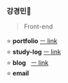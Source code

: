 ### 강경민🐤

> Front-end

<!-- 0000.00.00 -->

⭐ **portfolio** [ㅡ link](https://github.com/minomad/Portfolio) <br/>
⭐ **study-log** [ㅡ link](https://github.com/minomad/study-repository) <br/>
⭐ **blog**&nbsp;&nbsp;&nbsp;[ㅡ link]() <br/>
⭐ **email**&nbsp;&nbsp;&nbsp;<br/>
